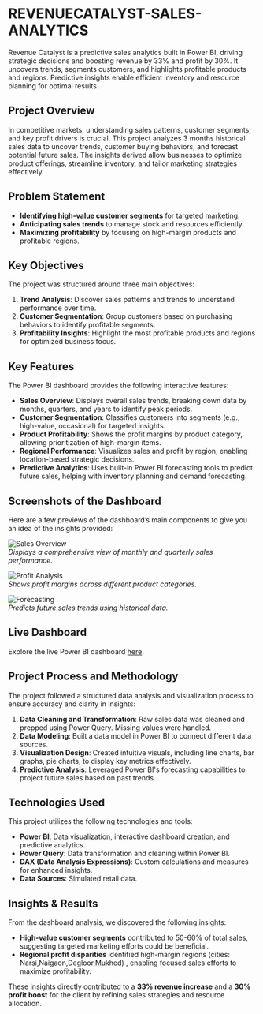 # REVENUECATALYST-SALES-ANALYTICS
Revenue Catalyst is a predictive sales analytics built in Power BI, driving strategic decisions and boosting revenue by 33% and profit by 30%. It uncovers trends, segments customers, and highlights profitable products and regions. Predictive insights enable efficient inventory and resource planning for optimal results.

## Project Overview

In competitive markets, understanding sales patterns, customer segments, and key profit drivers is crucial. This project analyzes 3 months historical sales data to uncover trends, customer buying behaviors, and forecast potential future sales. The insights derived allow businesses to optimize product offerings, streamline inventory, and tailor marketing strategies effectively.

## Problem Statement 

- **Identifying high-value customer segments** for targeted marketing.
- **Anticipating sales trends** to manage stock and resources efficiently.
- **Maximizing profitability** by focusing on high-margin products and profitable regions.

## Key Objectives
The project was structured around three main objectives:
1. **Trend Analysis**: Discover sales patterns and trends to understand performance over time.
2. **Customer Segmentation**: Group customers based on purchasing behaviors to identify profitable segments.
3. **Profitability Insights**: Highlight the most profitable products and regions for optimized business focus.

## Key Features

The Power BI dashboard provides the following interactive features:
- **Sales Overview**: Displays overall sales trends, breaking down data by months, quarters, and years to identify peak periods.
- **Customer Segmentation**: Classifies customers into segments (e.g., high-value, occasional) for targeted insights.
- **Product Profitability**: Shows the profit margins by product category, allowing prioritization of high-margin items.
- **Regional Performance**: Visualizes sales and profit by region, enabling location-based strategic decisions.
- **Predictive Analytics**: Uses built-in Power BI forecasting tools to predict future sales, helping with inventory planning and demand forecasting.

## Screenshots of the Dashboard

Here are a few previews of the dashboard’s main components to give you an idea of the insights provided:

![Sales Overview](link-to-screenshot1)  
*Displays a comprehensive view of monthly and quarterly sales performance.*

![Profit Analysis](link-to-screenshot3)  
*Shows profit margins across different product categories.*

![Forecasting](link-to-screenshot4)  
*Predicts future sales trends using historical data.*

## Live Dashboard

Explore the live Power BI dashboard [here](https://app.powerbi.com/groups/me/reports/1ccfd463-23e1-4c18-a9ef-8d6090a0c032/b84d6993a5b0d3e3823d?experience=power-bi).

## Project Process and Methodology

The project followed a structured data analysis and visualization process to ensure accuracy and clarity in insights:

1. **Data Cleaning and Transformation**: Raw sales data was cleaned and prepped using Power Query. Missing values were handled.
2. **Data Modeling**: Built a data model in Power BI to connect different data sources.
3. **Visualization Design**: Created intuitive visuals, including line charts, bar graphs, pie charts, to display key metrics effectively.
4. **Predictive Analysis**: Leveraged Power BI's forecasting capabilities to project future sales based on past trends.

## Technologies Used

This project utilizes the following technologies and tools:
- **Power BI**: Data visualization, interactive dashboard creation, and predictive analytics.
- **Power Query**: Data transformation and cleaning within Power BI.
- **DAX (Data Analysis Expressions)**: Custom calculations and measures for enhanced insights.
- **Data Sources**: Simulated retail data.

## Insights & Results

From the dashboard analysis, we discovered the following insights:
- **High-value customer segments** contributed to 50-60% of total sales, suggesting targeted marketing efforts could be beneficial.
- **Regional profit disparities** identified high-margin regions (cities: Narsi,Naigaon,Degloor,Mukhed) , enabling focused sales efforts to maximize profitability.

These insights directly contributed to a **33% revenue increase** and a **30% profit boost** for the client by refining sales strategies and resource allocation.




